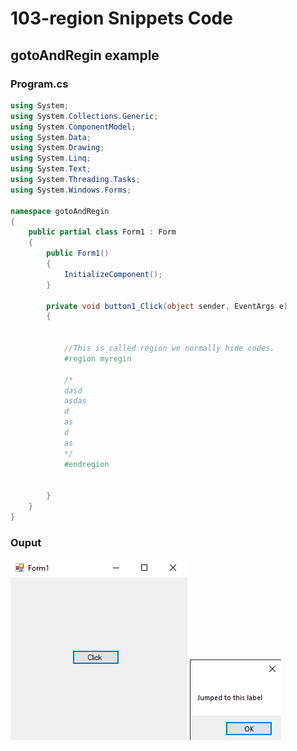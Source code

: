 # 103-region Snippets Code

## gotoAndRegin example

### Program.cs

```c#
using System;
using System.Collections.Generic;
using System.ComponentModel;
using System.Data;
using System.Drawing;
using System.Linq;
using System.Text;
using System.Threading.Tasks;
using System.Windows.Forms;

namespace gotoAndRegin
{
    public partial class Form1 : Form
    {
        public Form1()
        {
            InitializeComponent();
        }

        private void button1_Click(object sender, EventArgs e)
        {


            //This is called region we normally hide codes.
            #region myregin

            /*
            dasd
            asdas
            d
            as
            d
            as
            */
            #endregion


        }
    }
}


```

### Ouput

![gotoAndRegin](media/1.png)
![gotoAndRegin](media/2.png)
